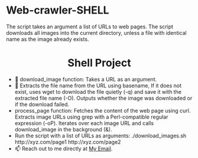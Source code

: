 # Web-crawler-SHELL
The script takes an argument a list of URLs to web pages. The script downloads all images into the current directory, unless a file with identical name as the image already exists.
<h1 align="center">Shell Project</h1>
<ul>
    <li>🔭 download_image function: Takes a URL as an argument.</li>
    <li>🌱 Extracts the file name from the URL using basename, If it does not exist, uses wget to download the file quietly (-q) and save it with the extracted file name (-O).
Outputs whether the image was downloaded or if the download failed.</li>
    <li>process_page function: Fetches the content of the web page using curl.
Extracts image URLs using grep with a Perl-compatible regular expression (-oP).
Iterates over each image URL and calls download_image in the background (&).</li>
    <li>Run the script with a list of URLs as arguments: ./download_images.sh http://xyz.com/page1 http://xyz.com/page2</li>
    <li>📫 Reach out to me directly at <a href="sofiyansaboor@gmail.com">My Email</a>.</li>
</ul>
